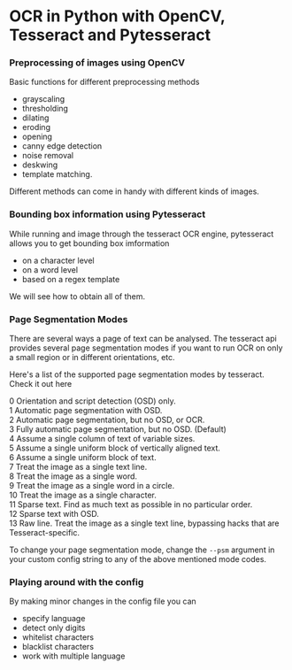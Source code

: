 # OCR in Python with OpenCV, Tesseract and Pytesseract
### Preprocessing of images using OpenCV

Basic functions for different preprocessing methods 
- grayscaling
- thresholding
- dilating
- eroding
- opening
- canny edge detection
- noise removal
- deskwing
- template matching. 

Different methods can come in handy with different kinds of images. 

### Bounding box information using Pytesseract

While running and image through the tesseract OCR engine, pytesseract allows you to get bounding box imformation 
- on a character level
- on a word level
- based on a regex template

We will see how to obtain all of them.

### Page Segmentation Modes

There are several ways a page of text can be analysed. The tesseract api provides several page segmentation modes if you want to run OCR on only a small region or in different orientations, etc.

Here's a list of the supported page segmentation modes by tesseract. Check it out here

0    Orientation and script detection (OSD) only.  
1    Automatic page segmentation with OSD.  
2    Automatic page segmentation, but no OSD, or OCR.  
3    Fully automatic page segmentation, but no OSD. (Default)  
4    Assume a single column of text of variable sizes.  
5    Assume a single uniform block of vertically aligned text.  
6    Assume a single uniform block of text.  
7    Treat the image as a single text line.  
8    Treat the image as a single word.  
9    Treat the image as a single word in a circle.  
10    Treat the image as a single character.  
11    Sparse text. Find as much text as possible in no particular order.  
12    Sparse text with OSD.  
13    Raw line. Treat the image as a single text line, bypassing hacks that are Tesseract-specific.  

To change your page segmentation mode, change the ```--psm``` argument in your custom config string to any of the above mentioned mode codes.

### Playing around with the config

By making minor changes in the config file you can 
- specify language
- detect only digits
- whitelist characters
- blacklist characters
- work with multiple language

